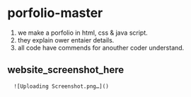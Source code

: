 # porfolio-master 
  1. we make a porfolio in html, css & java script.
  2. they explain ower entaier details.
  3. all code have commends for anouther coder understand.

## website_screenshot_here
      ![Uploading Screenshot.png…]()


